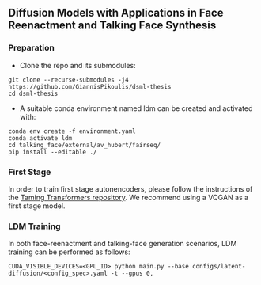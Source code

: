 ## Diffusion Models with Applications in Face Reenactment and Talking Face Synthesis

### Preparation
* Clone the repo and its submodules:
```
git clone --recurse-submodules -j4 https://github.com/GiannisPikoulis/dsml-thesis
cd dsml-thesis
```
* A suitable conda environment named ldm can be created and activated with:
```
conda env create -f environment.yaml
conda activate ldm
cd talking_face/external/av_hubert/fairseq/
pip install --editable ./
```
### First Stage
In order to train first stage autonencoders, please follow the instructions of the [Taming Transformers repository](https://github.com/CompVis/taming-transformers). We recommend using a VQGAN as a first stage model.

### LDM Training
In both face-reenactment and talking-face generation scenarios, LDM training can be performed as follows:
```
CUDA_VISIBLE_DEVICES=<GPU_ID> python main.py --base configs/latent-diffusion/<config_spec>.yaml -t --gpus 0,
```